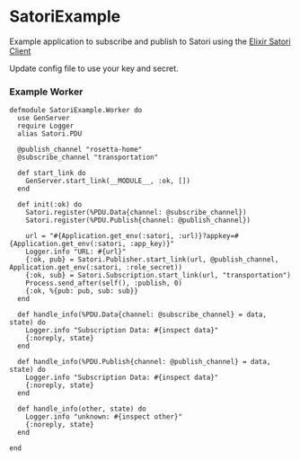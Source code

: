 # SatoriExample

Example application to subscribe and publish to Satori using the [Elixir Satori Client](https://github.com/NationalAssociationOfRealtors/satori)

Update config file to use your key and secret.

### Example Worker

```
defmodule SatoriExample.Worker do
  use GenServer
  require Logger
  alias Satori.PDU

  @publish_channel "rosetta-home"
  @subscribe_channel "transportation"

  def start_link do
    GenServer.start_link(__MODULE__, :ok, [])
  end

  def init(:ok) do
    Satori.register(%PDU.Data{channel: @subscribe_channel})
    Satori.register(%PDU.Publish{channel: @publish_channel})

    url = "#{Application.get_env(:satori, :url)}?appkey=#{Application.get_env(:satori, :app_key)}"
    Logger.info "URL: #{url}"
    {:ok, pub} = Satori.Publisher.start_link(url, @publish_channel, Application.get_env(:satori, :role_secret))
    {:ok, sub} = Satori.Subscription.start_link(url, "transportation")
    Process.send_after(self(), :publish, 0)
    {:ok, %{pub: pub, sub: sub}}
  end

  def handle_info(%PDU.Data{channel: @subscribe_channel} = data, state) do
    Logger.info "Subscription Data: #{inspect data}"
    {:noreply, state}
  end

  def handle_info(%PDU.Publish{channel: @publish_channel} = data, state) do
    Logger.info "Subscription Data: #{inspect data}"
    {:noreply, state}
  end

  def handle_info(other, state) do
    Logger.info "unknown: #{inspect other}"
    {:noreply, state}
  end

end

```
